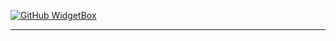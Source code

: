 [![GitHub WidgetBox](https://github-widgetbox.vercel.app/api/profile?username=RaolLX&data=followers,repositories,stars&theme=nautilus)](https://github.com/latesturl)

---
